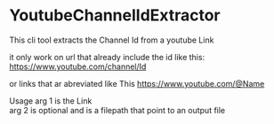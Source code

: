 # YoutubeChannelIdExtractor

This cli tool extracts the Channel Id from a youtube Link

it only work on url that already include the id like this:
https://www.youtube.com/channel/Id

or links that ar abreviated like This
https://www.youtube.com/@Name

Usage
arg 1 is the Link  
arg 2 is optional and is a filepath that point to an output file
